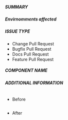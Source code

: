 ##### SUMMARY
<!--- Describe the change below, including rationale and design decisions -->

<!--- HINT: Include "Fixes #nnn" if you are fixing an existing issue -->

##### Envirnomments affected
<!--- list which environments are affected by this change or None if this doesn't change any environment files -->

##### ISSUE TYPE
<!--- Pick one below and delete the rest -->
- Change Pull Request
- Bugfix Pull Request
- Docs Pull Request
- Feature Pull Request

##### COMPONENT NAME
<!--- Write the short name of the script, playbook, task or feature below -->

##### ADDITIONAL INFORMATION
<!--- Include additional information to help people understand the change here -->
<!--- A step-by-step reproduction of the problem is helpful if there is no related issue -->

<!--- Paste verbatim command output below, e.g. before and after your change -->

```paste below

```

* Before
```paste below

```

* After
```paste below

```
